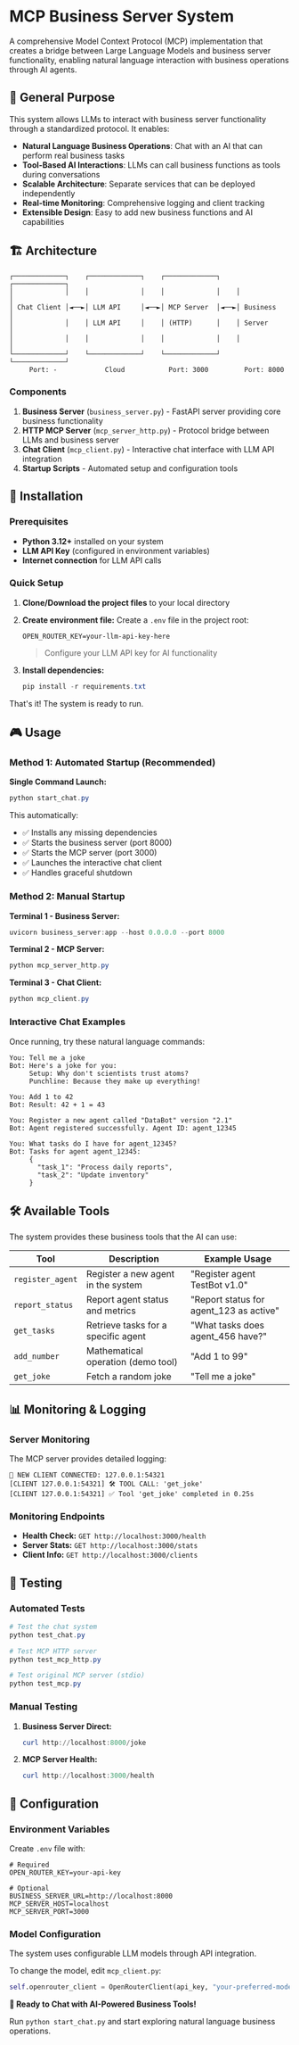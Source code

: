 # MCP Business Server System

A comprehensive Model Context Protocol (MCP) implementation that creates a bridge between Large Language Models and business server functionality, enabling natural language interaction with business operations through AI agents.

## 🎯 General Purpose

This system allows LLMs to interact with business server functionality through a standardized protocol. It enables:

- **Natural Language Business Operations**: Chat with an AI that can perform real business tasks
- **Tool-Based AI Interactions**: LLMs can call business functions as tools during conversations
- **Scalable Architecture**: Separate services that can be deployed independently
- **Real-time Monitoring**: Comprehensive logging and client tracking
- **Extensible Design**: Easy to add new business functions and AI capabilities

## 🏗️ Architecture

```
┌─────────────┐    ┌─────────────┐    ┌─────────────┐    ┌─────────────┐
│             │    │             │    │             │    │             │
│ Chat Client │◄──►│ LLM API     │◄──►│ MCP Server  │◄──►│ Business    │
│             │    │ LLM API     │    │ (HTTP)      │    │ Server      │
│             │    │             │    │             │    │             │
└─────────────┘    └─────────────┘    └─────────────┘    └─────────────┘
     Port: -            Cloud           Port: 3000         Port: 8000
```

### Components

1. **Business Server** (`business_server.py`) - FastAPI server providing core business functionality
2. **HTTP MCP Server** (`mcp_server_http.py`) - Protocol bridge between LLMs and business server
3. **Chat Client** (`mcp_client.py`) - Interactive chat interface with LLM API integration
4. **Startup Scripts** - Automated setup and configuration tools

## 🚀 Installation

### Prerequisites

- **Python 3.12+** installed on your system
- **LLM API Key** (configured in environment variables)
- **Internet connection** for LLM API calls

### Quick Setup

1. **Clone/Download the project files** to your local directory

2. **Create environment file:**
   Create a `.env` file in the project root:
   ```env
   OPEN_ROUTER_KEY=your-llm-api-key-here
   ```
   > Configure your LLM API key for AI functionality

3. **Install dependencies:**
   ```powershell
   pip install -r requirements.txt
   ```

That's it! The system is ready to run.

## 🎮 Usage

### Method 1: Automated Startup (Recommended)

**Single Command Launch:**
```powershell
python start_chat.py
```

This automatically:
- ✅ Installs any missing dependencies
- ✅ Starts the business server (port 8000)
- ✅ Starts the MCP server (port 3000)  
- ✅ Launches the interactive chat client
- ✅ Handles graceful shutdown

### Method 2: Manual Startup

**Terminal 1 - Business Server:**
```powershell
uvicorn business_server:app --host 0.0.0.0 --port 8000
```

**Terminal 2 - MCP Server:**
```powershell
python mcp_server_http.py
```

**Terminal 3 - Chat Client:**
```powershell
python mcp_client.py
```

### Interactive Chat Examples

Once running, try these natural language commands:

```
You: Tell me a joke
Bot: Here's a joke for you:
     Setup: Why don't scientists trust atoms?
     Punchline: Because they make up everything!

You: Add 1 to 42
Bot: Result: 42 + 1 = 43

You: Register a new agent called "DataBot" version "2.1"
Bot: Agent registered successfully. Agent ID: agent_12345

You: What tasks do I have for agent_12345?
Bot: Tasks for agent agent_12345:
     {
       "task_1": "Process daily reports",
       "task_2": "Update inventory"
     }
```

## 🛠️ Available Tools

The system provides these business tools that the AI can use:

| Tool | Description | Example Usage |
|------|-------------|---------------|
| `register_agent` | Register a new agent in the system | "Register agent TestBot v1.0" |
| `report_status` | Report agent status and metrics | "Report status for agent_123 as active" |
| `get_tasks` | Retrieve tasks for a specific agent | "What tasks does agent_456 have?" |
| `add_number` | Mathematical operation (demo tool) | "Add 1 to 99" |
| `get_joke` | Fetch a random joke | "Tell me a joke" |

## 📊 Monitoring & Logging

### Server Monitoring

The MCP server provides detailed logging:

```
🔗 NEW CLIENT CONNECTED: 127.0.0.1:54321
[CLIENT 127.0.0.1:54321] 🛠️ TOOL CALL: 'get_joke'
[CLIENT 127.0.0.1:54321] ✅ Tool 'get_joke' completed in 0.25s
```

### Monitoring Endpoints

- **Health Check:** `GET http://localhost:3000/health`
- **Server Stats:** `GET http://localhost:3000/stats`
- **Client Info:** `GET http://localhost:3000/clients`

## 🧪 Testing

### Automated Tests

```powershell
# Test the chat system
python test_chat.py

# Test MCP HTTP server
python test_mcp_http.py

# Test original MCP server (stdio)
python test_mcp.py
```

### Manual Testing

1. **Business Server Direct:**
   ```powershell
   curl http://localhost:8000/joke
   ```

2. **MCP Server Health:**
   ```powershell
   curl http://localhost:3000/health
   ```

## 🔧 Configuration

### Environment Variables

Create `.env` file with:
```env
# Required
OPEN_ROUTER_KEY=your-api-key

# Optional
BUSINESS_SERVER_URL=http://localhost:8000
MCP_SERVER_HOST=localhost
MCP_SERVER_PORT=3000
```

### Model Configuration

The system uses configurable LLM models through API integration.

To change the model, edit `mcp_client.py`:
```python
self.openrouter_client = OpenRouterClient(api_key, "your-preferred-model")
```



**🎉 Ready to Chat with AI-Powered Business Tools!**

Run `python start_chat.py` and start exploring natural language business operations.